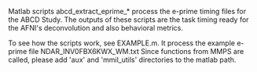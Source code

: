 
Matlab scripts abcd_extract_eprime_* process the e-prime timing files for the ABCD Study.
The outputs of these scripts are the task timing ready for the AFNI's deconvolution and also behavioral metrics.

To see how the scripts work, see EXAMPLE.m. It process the example e-prime file NDAR_INV0FBX6KWX_WM.txt
Since functions from MMPS are called, please add 'aux' and 'mmil_utils' directories to the matlab path.   

